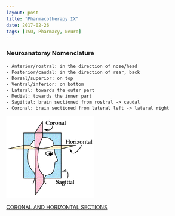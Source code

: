 ```yaml
---
layout: post
title: "Pharmacotherapy IX"
date: 2017-02-26
tags: [ISU, Pharmacy, Neuro]
---
```


### Neuroanatomy Nomenclature

    - Anterior/rostral: in the direction of nose/head
    - Posterior/caudal: in the direction of rear, back
    - Dorsal/superior: on top
    - Ventral/inferior: on bottom
    - Lateral: towards the outer part
    - Medial: towards the inner part
    - Sagittal: brain sectioned from rostral -> caudal
    - Coronal: brain sectioned from lateral left -> lateral right

<img src="../images/BrainSections.gif" title="Coronal and Sagittal Sections" alt="Brain Sections"/>

<a href="http://www.bioon.com/bioline/neurosci/course/corhor.html"> CORONAL AND HORIZONTAL SECTIONS </a>

